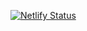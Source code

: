 [![Netlify Status](https://api.netlify.com/api/v1/badges/6dc6280c-fbeb-44be-bc35-ed61b9a3906b/deploy-status)](https://app.netlify.com/sites/vigorous-edison-1caba5/deploys)
